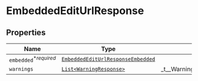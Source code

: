 

# EmbeddedEditUrlResponse



## Properties

| Name | Type | Description | Notes |
|------------ | ------------- | ------------- | -------------|
| `embedded`<sup>*_required_</sup> | [```EmbeddedEditUrlResponseEmbedded```](EmbeddedEditUrlResponseEmbedded.md) |    |  |
| `warnings` | [```List<WarningResponse>```](WarningResponse.md) |  _t__WarningResponse::LIST_DESCRIPTION  |  |



